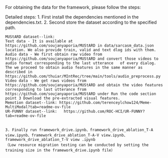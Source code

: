 For obtaining the data for the framework,  please follow the steps:

Detailed steps: 
	1. First install the dependencies mentioned in the dependencies.txt.
	2. Second store the dataset according to the specified path.

	MUStARD dataset--link:
	Text data - It is available at https://github.com/soujanyaporia/MUStARD in data/sarcasm_data.json location. We also provide train, valid and text dlog ids with them.
	Audio data - We first obtain raw video from https://github.com/soujanyaporia/MUStARD and convert those videos to audio format corresponding to the last utterance   of every dialog. The we proceed to obtain audio features in the same manner as described in https://github.com/thuiar/MIntRec/tree/main/tools/audio_preprocess.py
	Video data - We get raws videos from https://github.com/soujanyaporia/MUStARD and obtain the video features corresponding to last utterance from https://github.com/soujanyaporia/MUStARD under Run the code section point 3 Download the pre-extracted visual features.
	Memotion dataset--link: https://github.com/terenceylchow124/Meme-MultiModal?tab=readme-ov-file
	UR-FUNNY dataset--link:   https://github.com/ROC-HCI/UR-FUNNY?tab=readme-ov-file


	3. Finally run framework_drive.ipynb、framework_drive_ablation_T-A view.ipynb、framework_drive_ablation_T-A-V view.ipynb、framework_drive_ablation_T-V view .ipynb
	（Low resource migration testing can be conducted by setting the training size in the framework_drive.ipynb file）
